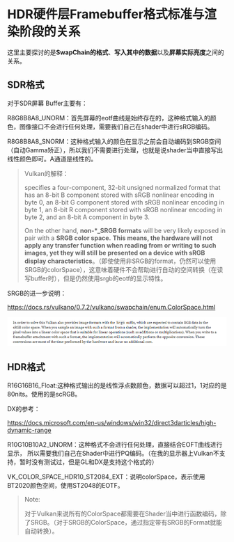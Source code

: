 # HDR硬件层Framebuffer格式标准与渲染阶段的关系



这里主要探讨的是**SwapChain的格式**、**写入其中的数据**以及**屏幕实际亮度**之间的关系。

## SDR格式

对于SDR屏幕 Buffer主要有：

R8G8B8A8_UNORM：首先屏幕的eotf曲线是始终存在的，这种格式输入的颜色，图像接口不会进行任何处理，需要我们自己在shader中进行sRGB编码。

R8G8B8A8_SNORM：这种格式输入的颜色在显示之前会自动编码到SRGB空间（自动Gamma矫正），所以我们不需要进行处理，也就是说shader当中直接写出线性颜色即可。A通道是线性的。

>   Vulkan的解释：
>
>   specifies a four-component, 32-bit unsigned normalized format that has an 8-bit B component stored with sRGB nonlinear encoding in byte 0, an 8-bit G component stored with sRGB nonlinear encoding in byte 1, an 8-bit R component stored with sRGB nonlinear encoding in byte 2, and an 8-bit A component in byte 3.
>
>   On the other hand, **non-*_SRGB formats** will be very likely exposed in pair with a **SRGB color space.** **This means, the hardware will not apply any transfer function when reading from or writing to such images, yet they will still be presented on a device with sRGB display characteristics**。（即使使用非SRGB的format，仍然可以使用 SRGB的colorSpace），这意味着硬件不会帮助进行自动的空间转换（在读写buffer时），但是仍然使用srgb的eotf的显示特性。

SRGB的进一步说明：

https://docs.rs/vulkano/0.7.2/vulkano/swapchain/enum.ColorSpace.html

![1590989148165](HDR硬件层Framebuffer格式标准与渲染阶段的关系/1590989148165.png)

## HDR格式

R16G16B16_Float:这种格式输出的是线性浮点数颜色，数据可以超过1，1对应的是80nits。使用的是scRGB。

DX的参考：

https://docs.microsoft.com/en-us/windows/win32/direct3darticles/high-dynamic-range

R10G10B10A2_UNORM：这种格式不会进行任何处理，直接结合EOFT曲线进行显示， 所以需要我们自己在Shader中进行PQ编码。（在我的显示器上Vulkan不支持，暂时没有测试过，但是GL和DX是支持这个格式的）

VK_COLOR_SPACE_HDR10_ST2084_EXT：说明colorSpace，表示使用BT2020颜色空间，使用ST2048的EOTF。

>    Note:
>
>   对于Vulkan来说所有的ColorSpace都需要在Shader当中进行函数编码，除了SRGB。（对于SRGB的ColorSpace，通过指定带有SRGB的Format就能自动转换）。